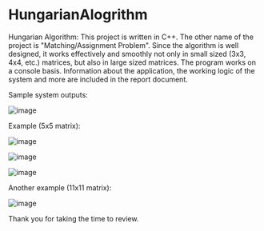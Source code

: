 # HungarianAlogrithm

Hungarian Algorithm: This project is written in C++. The other name of the project is "Matching/Assignment Problem". Since the algorithm is well designed, it works effectively and smoothly not only in small sized (3x3, 4x4, etc.) matrices, but also in large sized matrices. The program works on a console basis. Information about the application, the working logic of the system and more are included in the report document.

Sample system outputs: 

![image](https://user-images.githubusercontent.com/93661411/140269569-a8ac6a76-3122-45a3-90e8-23d12181434c.png)

Example (5x5 matrix):

![image](https://user-images.githubusercontent.com/93661411/140269471-75c84d60-5b7e-4603-94b3-5f33103632cb.png)

![image](https://user-images.githubusercontent.com/93661411/140269498-86999dad-857f-4ab5-9d3f-232857ea89e7.png)

![image](https://user-images.githubusercontent.com/93661411/140269518-7c73e25c-b1f0-434d-a292-7633ad098b83.png)


Another example (11x11 matrix):

![image](https://user-images.githubusercontent.com/93661411/140269409-b422fdfe-6143-454c-815f-fe4bc1dbfa24.png)

Thank you for taking the time to review.

 
 




